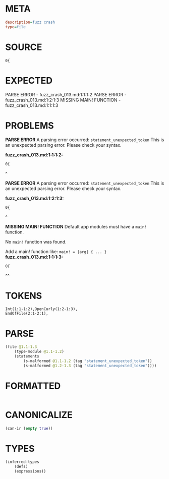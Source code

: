 # META
~~~ini
description=fuzz crash
type=file
~~~
# SOURCE
~~~roc
0{
~~~
# EXPECTED
PARSE ERROR - fuzz_crash_013.md:1:1:1:2
PARSE ERROR - fuzz_crash_013.md:1:2:1:3
MISSING MAIN! FUNCTION - fuzz_crash_013.md:1:1:1:3
# PROBLEMS
**PARSE ERROR**
A parsing error occurred: `statement_unexpected_token`
This is an unexpected parsing error. Please check your syntax.

**fuzz_crash_013.md:1:1:1:2:**
```roc
0{
```
^


**PARSE ERROR**
A parsing error occurred: `statement_unexpected_token`
This is an unexpected parsing error. Please check your syntax.

**fuzz_crash_013.md:1:2:1:3:**
```roc
0{
```
 ^


**MISSING MAIN! FUNCTION**
Default app modules must have a `main!` function.

No `main!` function was found.

Add a main! function like:
`main! = |arg| { ... }`
**fuzz_crash_013.md:1:1:1:3:**
```roc
0{
```
^^


# TOKENS
~~~zig
Int(1:1-1:2),OpenCurly(1:2-1:3),
EndOfFile(2:1-2:1),
~~~
# PARSE
~~~clojure
(file @1.1-1.3
	(type-module @1.1-1.2)
	(statements
		(s-malformed @1.1-1.2 (tag "statement_unexpected_token"))
		(s-malformed @1.2-1.3 (tag "statement_unexpected_token"))))
~~~
# FORMATTED
~~~roc
~~~
# CANONICALIZE
~~~clojure
(can-ir (empty true))
~~~
# TYPES
~~~clojure
(inferred-types
	(defs)
	(expressions))
~~~
